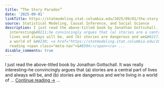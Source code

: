 ```yaml
---
title: “The Story Paradox”
date: '2025-09-01'
linkTitle: https://statmodeling.stat.columbia.edu/2025/09/01/the-story-paradox/
source: Statistical Modeling, Causal Inference, and Social Science
description: I just read the above-titled book by Jonathan Gottschall. It was really
  interesting&#8211;he convincingly argues that (a) stories are a central part of
  lives and always will be, and (b) stories are dangerous and we&#8217;re living in
  a world of &#8230; <a href="https://statmodeling.stat.columbia.edu/2025/09/01/the-story-paradox/">Continue
  reading <span class="meta-nav">&#8594;</span></a> ...
disable_comments: true
---
```

I just read the above-titled book by Jonathan Gottschall. It was really interesting&#8211;he convincingly argues that (a) stories are a central part of lives and always will be, and (b) stories are dangerous and we&#8217;re living in a world of &#8230; <a href="https://statmodeling.stat.columbia.edu/2025/09/01/the-story-paradox/">Continue reading <span class="meta-nav">&#8594;</span></a> ...